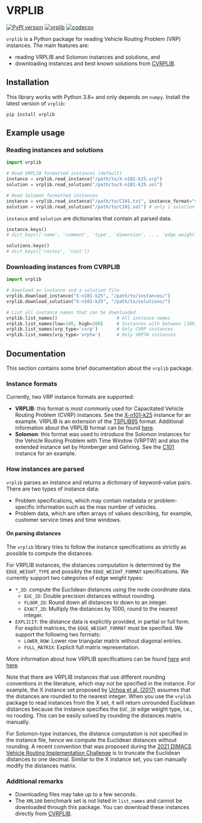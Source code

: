 # VRPLIB
[![PyPI version](https://badge.fury.io/py/vrplib.svg)](https://badge.fury.io/py/vrplib)
[![vrplib](https://github.com/leonlan/vrplib/actions/workflows/vrplib.yaml/badge.svg)](https://github.com/leonlan/vrplib/actions/workflows/vrplib.yaml)
[![codecov](https://codecov.io/gh/leonlan/VRPLIB/branch/master/graph/badge.svg?token=X0X66LBNZ7)](https://codecov.io/gh/leonlan/VRPLIB)

`vrplib` is a Python package for reading Vehicle Routing Problem (VRP) instances. The main features are:
- reading VRPLIB and Solomon instances and solutions, and
- downloading instances and best known solutions from [CVRPLIB](http://vrp.atd-lab.inf.puc-rio.br/index.php/en/).

## Installation
This library works with Python 3.8+ and only depends on `numpy`. Install the latest version of `vrplib`:

```shell
pip install vrplib
```

## Example usage
### Reading instances and solutions
```python
import vrplib

# Read VRPLIB formatted instances (default)
instance = vrplib.read_instance("/path/to/X-n101-k25.vrp")
solution = vrplib.read_solution("/path/to/X-n101-k25.sol")

# Read Solomon formatted instances
instance = vrplib.read_instance("/path/to/C101.txt", instance_format="solomon")
solution = vrplib.read_solution("/path/to/C101.sol") # only 1 solution format
```

`instance` and `solution` are dictionaries that contain all parsed data. 
``` python
instance.keys()
# dict_keys(['name', 'comment', 'type', 'dimension', ..., 'edge_weight'])

solutions.keys()
# dict_keys(['routes', 'cost'])
```


### Downloading instances from CVRPLIB 
``` python
import vrplib

# Download an instance and a solution file
vrplib.download_instance("X-n101-k25", "/path/to/instances/")
vrplib.download_solution("X-n101-k25", "/path/to/solutions/")

# List all instance names that can be downloaded 
vrplib.list_names()                      # All instance names
vrplib.list_names(low=100, high=200)     # Instances with between [100, 200] customers
vrplib.list_names(vrp_type='cvrp')       # Only CVRP instances
vrplib.list_names(vrp_type='vrptw')      # Only VRPTW instances
```


## Documentation
This section contains some brief documentation about the `vrplib` package.

### Instance formats
Currently, two VRP instance formats are supported:
- **VRPLIB**: this format is most commonly used for Capacitated Vehicle Routing Problem (CVRP) instances.  See the [X-n101-k25](http://vrp.atd-lab.inf.puc-rio.br/media/com_vrp/instances/X/X-n101-k25.vrp) instance for an example. VRPLIB is an extension of the [TSPLIB95](http://comopt.ifi.uni-heidelberg.de/software/TSPLIB95/tsp95.pdf) format. Additional information about the VRPLIB format can be found [here]( http://webhotel4.ruc.dk/~keld/research/LKH-3/LKH-3_REPORT.pdf). 
- **Solomon**: this format was used to introduce the Solomon instances for the Vehicle Routing Problem with Time Window (VRPTW) and also the extended instance set by Homberger and Gehring. See the [C101](http://vrp.atd-lab.inf.puc-rio.br/media/com_vrp/instances/Solomon/C101.txt) instance for an example.

### How instances are parsed
`vrplib` parses an instance and returns a dictionary of keyword-value pairs. There are two types of instance data: 
- Problem specifications, which may contain metadata or problem-specific information such as the max number of vehicles. 
- Problem data, which are often arrays of values describing, for example, customer service times and time windows. 

#### On parsing distances 
The `vrplib` library tries to follow the instance specifications as strictly as possible to compute the distances. 

For VRPLIB instances, the distances computation is determined by the `EDGE_WEIGHT_TYPE` and possibly the `EDGE_WEIGHT_FORMAT` specifications. We currently support two categories of edge weight types:
- `*_2D`: compute the Euclidean distances using the node coordinate data.
    - `EUC_2D`: Double precision distances without rounding.
    - `FLOOR_2D`: Round down all distances to down to an integer.
    - `EXACT_2D`: Multiply the distances by 1000, round to the nearest integer.
- `EXPLICIT`: the distance data is explicitly provided, in partial or full form. For explicit matrices, the `EDGE_WEIGHT_FORMAT` must be specified. We support the following two formats:
  - `LOWER_ROW`: Lower row triangular matrix without diagonal entries.  
  - `FULL_MATRIX`: Explicit full matrix representation.
  
More information about how VRPLIB specifications can be found [here](  http://comopt.ifi.uni-heidelberg.de/software/TSPLIB95/tsp95.pdf) and [here]( http://webhotel4.ruc.dk/~keld/research/LKH-3/LKH-3_REPORT.pdf).

Note that there are VRPLIB instances that use different rounding conventions in the literature, which may not be specified in the instance. For example, the X instance set proposed by [Uchoa et al. (2017)](http://vrp.atd-lab.inf.puc-rio.br/index.php/en/new-instances) assumes that the distances are rounded to the nearest integer. When you use the `vrplib` package to read instances from the X set, it will return unrounded Euclidean distances because the instance specifies the `EUC_2D` edge weight type, i.e., no rouding. This can be easily solved by rounding the distances matrix manually.

For Solomon-type instances, the distance computation is not specified in the instance file, hence we compute the Euclidean distances without rounding. A recent convention that was proposed during the [2021 DIMACS Vehicle Routing Implementation Challenge](http://dimacs.rutgers.edu/programs/challenge/vrp/vrptw/) is to truncate the Euclidean distances to one decimal. Similar to the X instance set, you can manually modify the distances matrix.

### Additional remarks
- Downloading files may take up to a few seconds. 
- The `XML100` benchmark set is not listed in `list_names` and cannot be downloaded through this package. You can download these instances directly from [CVRPLIB](http://vrp.atd-lab.inf.puc-rio.br/index.php/en/).

    
